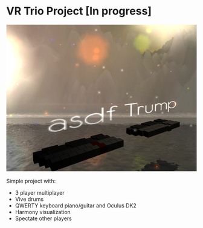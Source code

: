 # VR Trio Project [In progress]
[sample]: sample.png
![Sample][sample]

Simple project with:
- 3 player multiplayer
- Vive drums
- QWERTY keyboard piano/guitar and Oculus DK2
- Harmony visualization
- Spectate other players
